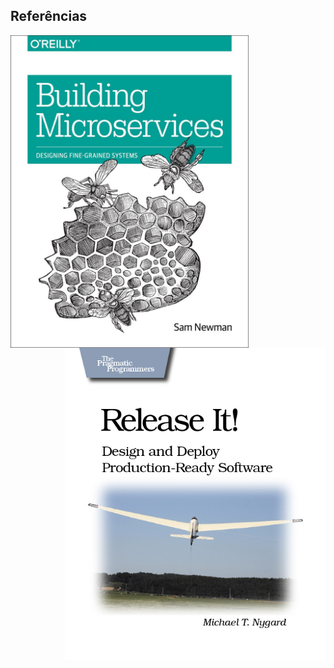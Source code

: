 ## Referências

<img src="static/building-microservices-book.jpg" style="height:500px; float: left" />

<img src="static/release-it-book.jpg" style="height:500px; float: right" />
